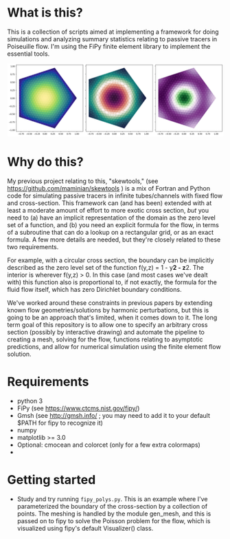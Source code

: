 # What is this?

This is a collection of scripts aimed at implementing a framework 
for doing simulations and analyzing summary statistics relating 
to passive tracers in Poiseuille flow. I'm using the 
FiPy finite element library to implement the essential tools.

![finite element moments in pentagon](pentagon_moment_solutions.png)


# Why do this?
My previous project relating to this, "skewtools," 
(see https://github.com/maminian/skewtools ) is a mix of 
Fortran and Python code for simulating passive tracers in 
infinite tubes/channels with fixed flow and cross-section. 
This framework can (and has been) 
extended with at least a moderate amount of effort to 
more exotic cross section, *but* you need to (a) have an implicit 
representation of the domain as the zero level set of a 
function, and (b) you need an explicit formula for the flow, 
in terms of a subroutine that can do a lookup on a rectangular 
grid, or as an exact formula. A few more details are needed, 
but they're closely related to these two requirements.

For example, with a circular cross section, the boundary can 
be implicitly described as the zero level set of 
the function f(y,z) = 1 - y**2 - z**2. The interior is 
wherever f(y,z) > 0. In this case (and most cases we've dealt 
with) this function also is proportional to, if not exactly, 
the formula for the fluid flow itself, which has zero Dirichlet 
boundary conditions. 

We've worked around these constraints in previous papers by 
extending known flow geometries/solutions by harmonic perturbations, 
but this is going to be an approach that's limited, when it 
comes down to it. The long term goal of this repository is 
to allow one to specify an arbitrary cross section 
(possibly by interactive drawing) and automate the pipeline 
to creating a mesh, solving for the flow, functions 
relating to asymptotic predictions, and allow for 
numerical simulation using the finite element flow solution.

# Requirements

* python 3
* FiPy (see https://www.ctcms.nist.gov/fipy/)
* Gmsh (see http://gmsh.info/ ; you may need to add it to your default $PATH for fipy to recognize it)
* numpy
* matplotlib >= 3.0
* Optional: cmocean and colorcet (only for a few extra colormaps)
* 

# Getting started
* Study and try running `fipy_polys.py`. This is an example where I've parameterized the boundary of the cross-section by a collection of points. The meshing is handled by the module gen_mesh, and this is passed on to fipy to solve the Poisson problem for the flow, which is visualized using fipy's default Visualizer() class.

